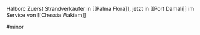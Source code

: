 Halborc
Zuerst Strandverkäufer in [[Palma Flora]], jetzt in [[Port Damali]] im Service von [[Chessia Wakiam]]

#minor 